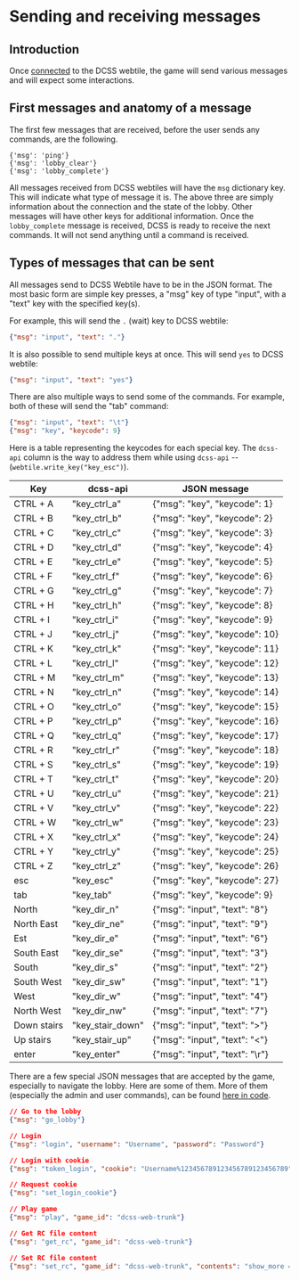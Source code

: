 # Sending and receiving messages

## Introduction

Once [connected](1.%20connection.md) to the DCSS webtile, the game will send various messages and will expect some interactions. 

## First messages and anatomy of a message

The first few messages that are received, before the user sends any commands, are the following.

```
{'msg': 'ping'}
{'msg': 'lobby_clear'}
{'msg': 'lobby_complete'}
```

All messages received from DCSS webtiles will have the `msg` dictionary key. This will indicate what type of message it is. The above three are simply information about the connection and the state of the lobby. Other messages will have other keys for additional information. Once the `lobby_complete` message is received, DCSS is ready to receive the next commands. It will not send anything until a command is received.

## Types of messages that can be sent

All messages send to DCSS Webtile have to be in the JSON format. The most basic form are simple key presses, a "msg" key of type "input", with a "text" key with the specified key(s).

For example, this will send the `.` (wait) key to DCSS webtile:

```json
{"msg": "input", "text": "."}
```

It is also possible to send multiple keys at once. This will send `yes` to DCSS webtile:

```json
{"msg": "input", "text": "yes"}
```

There are also multiple ways to send some of the commands. For example, both of these will send the "tab" command:

```json
{"msg": "input", "text": "\t"}
{"msg": "key", "keycode": 9}
```

Here is a table representing the keycodes for each special key. The `dcss-api` column is the way to address them while using `dcss-api` -- (`webtile.write_key("key_esc")`).

| Key         | dcss-api         | JSON message                   |
|-------------|------------------|--------------------------------|
| CTRL + A    | "key_ctrl_a"     | {"msg": "key", "keycode": 1}   |
| CTRL + B    | "key_ctrl_b"     | {"msg": "key", "keycode": 2}   |
| CTRL + C    | "key_ctrl_c"     | {"msg": "key", "keycode": 3}   |
| CTRL + D    | "key_ctrl_d"     | {"msg": "key", "keycode": 4}   |
| CTRL + E    | "key_ctrl_e"     | {"msg": "key", "keycode": 5}   |
| CTRL + F    | "key_ctrl_f"     | {"msg": "key", "keycode": 6}   |
| CTRL + G    | "key_ctrl_g"     | {"msg": "key", "keycode": 7}   |
| CTRL + H    | "key_ctrl_h"     | {"msg": "key", "keycode": 8}   |
| CTRL + I    | "key_ctrl_i"     | {"msg": "key", "keycode": 9}   |
| CTRL + J    | "key_ctrl_j"     | {"msg": "key", "keycode": 10}  |
| CTRL + K    | "key_ctrl_k"     | {"msg": "key", "keycode": 11}  |
| CTRL + L    | "key_ctrl_l"     | {"msg": "key", "keycode": 12}  |
| CTRL + M    | "key_ctrl_m"     | {"msg": "key", "keycode": 13}  |
| CTRL + N    | "key_ctrl_n"     | {"msg": "key", "keycode": 14}  |
| CTRL + O    | "key_ctrl_o"     | {"msg": "key", "keycode": 15}  |
| CTRL + P    | "key_ctrl_p"     | {"msg": "key", "keycode": 16}  |
| CTRL + Q    | "key_ctrl_q"     | {"msg": "key", "keycode": 17}  |
| CTRL + R    | "key_ctrl_r"     | {"msg": "key", "keycode": 18}  |
| CTRL + S    | "key_ctrl_s"     | {"msg": "key", "keycode": 19}  |
| CTRL + T    | "key_ctrl_t"     | {"msg": "key", "keycode": 20}  |
| CTRL + U    | "key_ctrl_u"     | {"msg": "key", "keycode": 21}  |
| CTRL + V    | "key_ctrl_v"     | {"msg": "key", "keycode": 22}  |
| CTRL + W    | "key_ctrl_w"     | {"msg": "key", "keycode": 23}  |
| CTRL + X    | "key_ctrl_x"     | {"msg": "key", "keycode": 24}  |
| CTRL + Y    | "key_ctrl_y"     | {"msg": "key", "keycode": 25}  |
| CTRL + Z    | "key_ctrl_z"     | {"msg": "key", "keycode": 26}  |
| esc         | "key_esc"        | {"msg": "key", "keycode": 27}  |
| tab         | "key_tab"        | {"msg": "key", "keycode": 9}   |
| North       | "key_dir_n"      | {"msg": "input", "text": "8"}  |
| North East  | "key_dir_ne"     | {"msg": "input", "text": "9"}  |
| Est         | "key_dir_e"      | {"msg": "input", "text": "6"}  |
| South East  | "key_dir_se"     | {"msg": "input", "text": "3"}  |
| South       | "key_dir_s"      | {"msg": "input", "text": "2"}  |
| South West  | "key_dir_sw"     | {"msg": "input", "text": "1"}  |
| West        | "key_dir_w"      | {"msg": "input", "text": "4"}  |
| North West  | "key_dir_nw"     | {"msg": "input", "text": "7"}  |
| Down stairs | "key_stair_down" | {"msg": "input", "text": ">"}  |
| Up stairs   | "key_stair_up"   | {"msg": "input", "text": "<"}  |
| enter       | "key_enter"      | {"msg": "input", "text": "\r"} |

There are a few special JSON messages that are accepted by the game, especially to navigate the lobby. Here are some of them. More of them (especially the admin and user commands), can be found [here in code](https://github.com/crawl/crawl/blob/e618eeaa78d0fb2a4ce7915313cc9e649aa10571/crawl-ref/source/webserver/webtiles/ws_handler.py#L321).

```json
// Go to the lobby
{"msg": "go_lobby"}

// Login
{"msg": "login", "username": "Username", "password": "Password"}

// Login with cookie
{"msg": "token_login", "cookie": "Username%123456789123456789123456789"}

// Request cookie
{"msg": "set_login_cookie"}

// Play game
{"msg": "play", "game_id": "dcss-web-trunk"}

// Get RC file content
{"msg": "get_rc", "game_id": "dcss-web-trunk"}

// Set RC file content
{"msg": "set_rc", "game_id": "dcss-web-trunk", "contents": "show_more = false\nrest_delay = -1"}
```